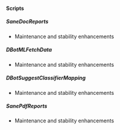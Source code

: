 
#### Scripts
##### SaneDocReports
- Maintenance and stability enhancements
##### DBotMLFetchData
- Maintenance and stability enhancements
##### DBotSuggestClassifierMapping
- Maintenance and stability enhancements
##### SanePdfReports
- Maintenance and stability enhancements
